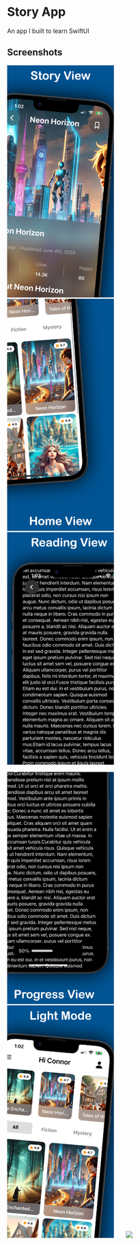 #  Story App

An app I built to learn SwiftUI

## Screenshots

[<img src="./StoryApp/Screenshots/en/screen1.png" width="250"/>](./StoryApp/Screenshots/en/screen1.png) $~~~~~$
[<img src="./StoryApp/Screenshots/en/screen2.png" width="250"/>](./StoryApp/Screenshots/en/screen2.png) $~~~~~$
[<img src="./StoryApp/Screenshots/en/screen3.png" width="250"/>](./StoryApp/Screenshots/en/screen3.png)


[<img src="./StoryApp/Screenshots/en/screen4.png" width="250"/>](./StoryApp/Screenshots/en/screen4.png) $~~~~~$
[<img src="./StoryApp/Screenshots/en/screen5.png" width="250"/>](./StoryApp/Screenshots/en/screen5.png) $~~~~~$
[<img src="./StoryApp/Screenshots/en/screen6.png" width="250"/>](./StoryApp/Screenshots/en/screen6.png) 
